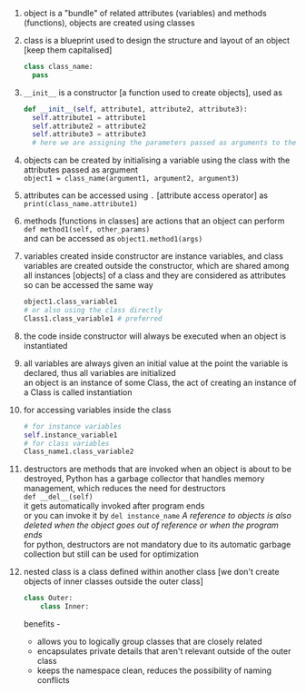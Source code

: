 1. object is a "bundle" of related attributes (variables) and methods (functions), objects are created using classes

2. class is a blueprint used to design the structure and layout of an object [keep them capitalised]
    ```py
    class class_name:
      pass
    ```

3. `__init__` is a constructor [a function used to create objects], used as
    ```py
    def __init__(self, attribute1, attribute2, attribute3):
      self.attribute1 = attribute1
      self.attribute2 = attribute2
      self.attribute3 = attribute3
      # here we are assigning the parameters passed as arguments to the objects using self, self refers to the current object
    ```

4. objects can be created by initialising a variable using the class with the attributes passed as argument\
    `object1 = class_name(argument1, argument2, argument3)`

5. attributes can be accessed using `.` [attribute access operator] as\
    `print(class_name.attribute1)`

6. methods [functions in classes] are actions that an object can perform\
    `def method1(self, other_params)`\
    and can be accessed as `object1.method1(args)`

7. variables created inside constructor are instance variables, and class variables are created outside the constructor, which are shared among all instances [objects] of a class and they are considered as attributes so can be accessed the same way
    ```py
    object1.class_variable1
    # or also using the class directly
    Class1.class_variable1 # preferred
    ```

8. the code inside constructor will always be executed when an object is instantiated

9. all variables are always given an initial value at the point the variable is declared, thus all variables are initialized\
an object is an instance of some Class, the act of creating an instance of a Class is called instantiation 

10. for accessing variables inside the class
    ```py
    # for instance variables
    self.instance_variable1
    # for class variables
    Class_name1.class_variable2
    ```

11. destructors are methods that are invoked when an object is about to be destroyed, Python has a garbage collector that handles memory management, which reduces the need for destructors\
    `def __del__(self)`\
it gets automatically invoked after program ends\
or you can invoke it by `del instance_name`
*A reference to objects is also deleted when the object goes out of reference or when the program ends*\
for python, destructors are not mandatory due to its automatic garbage collection but still can be used for optimization

12. nested class is a class defined within another class [we don't create objects of inner classes outside the outer class]
    ```py
    class Outer:
        class Inner:
    ```

    benefits - 
    - allows you to logically group classes that are closely related
    - encapsulates private details that aren't relevant outside of the outer class
    - keeps the namespace clean, reduces the possibility of naming conflicts